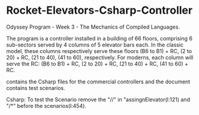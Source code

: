 # Rocket-Elevators-Csharp-Controller

Odyssey Program - Week 3 - The Mechanics of Compiled Languages.

The program is a controller installed in a building of 66 floors, comprising 6 sub-sectors served by 4 columns of 
5 elevator bars each. In the classic model, these columns respectively serve these floors (B6 to B1) + RC, (2 to 20) + RC, 
(21 to 40), (41 to 60), respectively. For moderns, each column will serve the RC: (B6 to B1) + RC, (2 to 20) + RC, (21 to 40) + RC, (41 to 60) + RC.

contains the Csharp files for the commercial controllers and the document contains test scenarios.

Csharp: To test the Scenario remove the "//" in "assingnElevator(l:121) and "/*" before the scenarios(l:454).